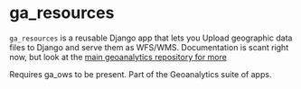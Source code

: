 ga_resources
============

`ga_resources` is a reusable Django app that lets you Upload geographic data files to Django and serve them as WFS/WMS. Documentation is scant right now, but look at the [main geoanalytics repository for more](https://github.com/JeffHeard/geoanalytics)

Requires ga_ows to be present. Part of the Geoanalytics suite of apps.
